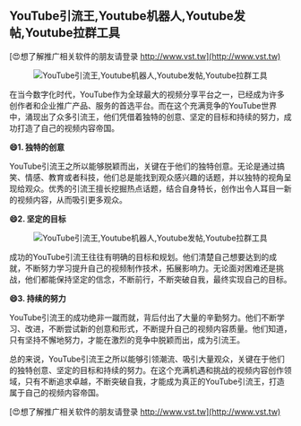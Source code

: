 ## **YouTube引流王,Youtube机器人,Youtube发帖,Youtube拉群工具**

[😍想了解推广相关软件的朋友请登录 http://www.vst.tw](http://www.vst.tw)

 <center><img src="https://vst.tw/MP4/tuiguang/png/4.png" alt="YouTube引流王,Youtube机器人,Youtube发帖,Youtube拉群工具"></center>

在当今数字化时代，YouTube作为全球最大的视频分享平台之一，已经成为许多创作者和企业推广产品、服务的首选平台。而在这个充满竞争的YouTube世界中，涌现出了众多引流王，他们凭借着独特的创意、坚定的目标和持续的努力，成功打造了自己的视频内容帝国。

**😄1. 独特的创意**

YouTube引流王之所以能够脱颖而出，关键在于他们的独特创意。无论是通过搞笑、情感、教育或者科技，他们总是能找到观众感兴趣的话题，并以独特的视角呈现给观众。优秀的引流王擅长挖掘热点话题，结合自身特长，创作出令人耳目一新的视频内容，从而吸引更多观众。

**😄2. 坚定的目标**

 <center><img src="https://vst.tw/MP4/tuiguang/png/3.png" alt="YouTube引流王,Youtube机器人,Youtube发帖,Youtube拉群工具"></center>

成功的YouTube引流王往往有明确的目标和规划。他们清楚自己想要达到的成就，不断努力学习提升自己的视频制作技术，拓展影响力。无论面对困难还是挑战，他们都能保持坚定的信念，不断前行，不断突破自我，最终实现自己的目标。

**😄3. 持续的努力**

YouTube引流王的成功绝非一蹴而就，背后付出了大量的辛勤努力。他们不断学习、改进，不断尝试新的创意和形式，不断提升自己的视频内容质量。他们知道，只有坚持不懈地努力，才能在激烈的竞争中脱颖而出，成为引流王。

总的来说，YouTube引流王之所以能够引领潮流、吸引大量观众，关键在于他们的独特创意、坚定的目标和持续的努力。在这个充满机遇和挑战的视频内容创作领域，只有不断追求卓越，不断突破自我，才能成为真正的YouTube引流王，打造属于自己的视频内容帝国。

[😍想了解推广相关软件的朋友请登录 http://www.vst.tw](http://www.vst.tw)



